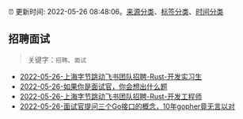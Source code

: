 :alarm_clock: 更新时间: 2022-05-26 08:48:06。[来源分类](../README.md)、[标签分类](../TAGS.md)、[时间分类](../TIMELINE.md)

## 招聘面试


> 关键字：`招聘`、`面试`



- [2022-05-26-上海字节跳动飞书团队招聘-Rust-开发实习生](https://www.v2ex.com/t/855485) 
- [2022-05-26-如果你是面试官，你会想出什么题](https://www.v2ex.com/t/855475) 
- [2022-05-26-上海字节跳动飞书团队招聘-Rust-开发工程师](https://www.v2ex.com/t/855474) 
- [2022-05-26-面试官提问三个Go接口的概念，10年gopher竟无言以对](https://toutiao.io/k/xn3xy8i) 